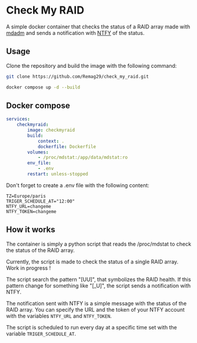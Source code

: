 # Check My RAID

A simple docker container that checks the status of a RAID array made with [mdadm](https://fr.wikipedia.org/wiki/Mdadm) and sends a notification with [NTFY](https://ntfy.sh/) of the status.

## Usage

Clone the repository and build the image with the following command:

```bash
git clone https://github.com/Remag29/check_my_raid.git
```

```bash
docker compose up -d --build
```

## Docker compose

```yaml
services:
    checkmyraid:
        image: checkmyraid
        build:
            context: .
            dockerfile: Dockerfile
        volumes:
            - /proc/mdstat:/app/data/mdstat:ro
        env_file:
            - .env
        restart: unless-stopped
```

Don't forget to create a .env file with the following content:

```env
TZ=Europe/paris
TRIGER_SCHEDULE_AT="12:00"
NTFY_URL=changeme
NTFY_TOKEN=changeme
```

## How it works

The container is simply a python script that reads the /proc/mdstat to check the status of the RAID array.

Currently, the script is made to check the status of a single RAID array. Work in progress !

The script search the pattern "[UU]", that symbolizes the RAID health. If this pattern change for something like "[_U]", the script sends a notification with NTFY.

The notification sent with NTFY is a simple message with the status of the RAID array. You can specify the URL and the token of your NTFY account with the variables `NTFY_URL` and `NTFY_TOKEN`.

The script is scheduled to run every day at a specific time set with the variable `TRIGER_SCHEDULE_AT`.
